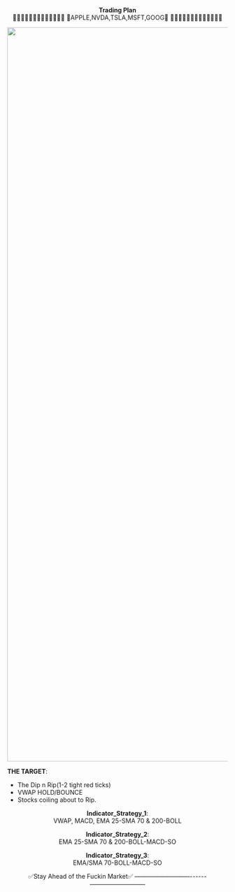 <div align="center">

**Trading Plan**  
  🚫🚫🚫🚫🚫🚫🚫🚫🚫🚫🚫🚫🚫
 🚫APPLE,NVDA,TSLA,MSFT,GOOG🚫
  🚫🚫🚫🚫🚫🚫🚫🚫🚫🚫🚫🚫🚫

<img width="2048" height="1679" alt="image" src=".github/assets/sfti.notez.assets/trade.plan.assets/Trade_Plan.png" />

</div>

**THE TARGET**:  
  - The Dip n Rip(1-2 tight red ticks)
  - VWAP HOLD/BOUNCE
  - Stocks coiling about to Rip.

<div align="center">
    
**Indicator_Strategy_1**:  
VWAP, MACD, EMA 25-SMA 70 & 200-BOLL

**Indicator_Strategy_2**:  
EMA 25-SMA 70 & 200-BOLL-MACD-SO

**Indicator_Strategy_3**:  
EMA/SMA 70-BOLL-MACD-SO

  ✅Stay Ahead of the Fuckin Market✅ 
—————————------—————————
